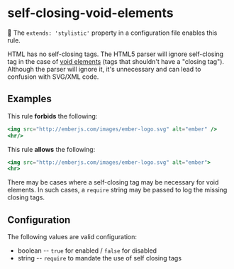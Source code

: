 # self-closing-void-elements

:dress: The `extends: 'stylistic'` property in a configuration file enables this rule.

HTML has no self-closing tags. The HTML5 parser will ignore self-closing tag in the case of [void elements](https://www.w3.org/TR/html-markup/syntax.html#void-elements) (tags that shouldn't have a "closing tag"). Although the parser will ignore it, it's
unnecessary and can lead to confusion with SVG/XML code.

## Examples

This rule **forbids** the following:

```hbs
<img src="http://emberjs.com/images/ember-logo.svg" alt="ember" />
<hr/>
```

This rule **allows** the following:

```hbs
<img src="http://emberjs.com/images/ember-logo.svg" alt="ember">
<hr>
```

There may be cases where a self-closing tag may be necessary for void elements. In such cases, a `require` string may be passed to log the missing closing tags.

## Configuration

The following values are valid configuration:

* boolean -- `true` for enabled / `false` for disabled
* string -- `require` to mandate the use of self closing tags
